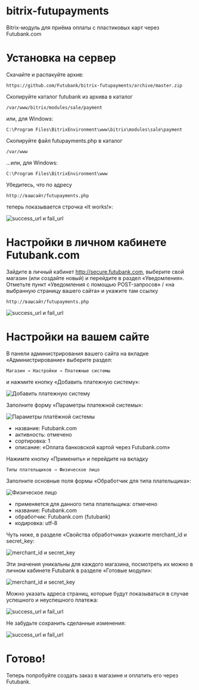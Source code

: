 bitrix-futupayments
===================

Bitrix-модуль для приёма оплаты с пластиковых карт через Futubank.com

Установка на сервер
===================

Скачайте и распакуйте архив: 

    https://github.com/Futubank/bitrix-futupayments/archive/master.zip

Скопируйте каталог futubank из архива в каталог

    /var/www/bitrix/modules/sale/payment

или, для Windows:

    C:\Program Files\BitrixEnvironment\www\bitrix\modules\sale\payment

Скопируйте файл futupayments.php в каталог 
   
    /var/www

...или, для Windows:

    C:\Program Files\BitrixEnvironment\www

Убедитесь, что по адресу

    http://вашсайт/futupayments.php

теперь показывается строчка «It works!»:

![success_url и fail_url](http://raw.githubusercontent.com/Futubank/futubank/master/static/bitrix/itworks.png)


Настройки в личном кабинете Futubank.com
========================================

Зайдите в личный кабинет http://secure.futubank.com, выберите свой магазин (или создайте новый) и перейдите в раздел «Уведомления». Отметьте пункт «Уведомления с помощью POST-запросов» / «на выбранную страницу вашего сайта» и укажите там ссылку

    http://вашсайт/futupayments.php

![success_url и fail_url](http://raw.githubusercontent.com/Futubank/futubank/master/static/bitrix/cb.png)


Настройки на вашем сайте
========================

В панели администрирования вашего сайта на вкладке «Администрирование» выберите раздел:

    Магазин → Настройки → Платежные системы

и нажмите кнопку «Добавить платежную систему»:

![Добавить платежную систему](http://raw.githubusercontent.com/Futubank/futubank/master/static/bitrix/add-ps.png)

Заполните форму «Параметры платежной системы»:
   
![Параметры платёжной системы](http://raw.githubusercontent.com/Futubank/futubank/master/static/bitrix/ps-params.png)

   * название: Futubank.com
   * активность: отмечено
   * сортировка: 1
   * описание: «Оплата банковской картой через Futubank.com»

Нажимте кнопку «Применить» и перейдите на вкладку
    
    Типы плательщиков → Физическое лицо

Заполните основные поля формы «Обработчик для типа плательщика»:

![Физическое лицо](http://raw.githubusercontent.com/Futubank/futubank/master/static/bitrix/ph1.png)

   * применяется для данного типа плательщика: отмечено
   * название: Futubank.com
   * обработчик: Futubank.com (futubank)
   * кодировка: utf-8

Чуть ниже, в разделе «Свойства обработчика» укажите merchant_id и secret_key:

![merchant_id и secret_key](http://raw.githubusercontent.com/Futubank/futubank/master/static/bitrix/ph2.png)

Эти значения уникальны для каждого магазина, посмотреть их можно в личном кабинете Futubank в разделе «Готовые модули»:

![merchant_id и secret_key](http://raw.githubusercontent.com/Futubank/futubank/master/static/bitrix/mods.png)

Можно указать адреса страниц, которые будут показываться в случае успешного и неуспешного платежа:

![success_url и fail_url](http://raw.githubusercontent.com/Futubank/futubank/master/static/bitrix/urls.png)

Не забудьте сохранить сделанные изменения:

![success_url и fail_url](http://raw.githubusercontent.com/Futubank/futubank/master/static/bitrix/save.png)

Готово!
=======

Теперь попробуйте создать заказ в магазине и оплатить его через Futubank.
